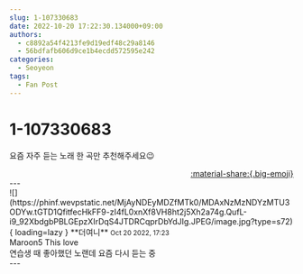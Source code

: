 ```yaml
---
slug: 1-107330683
date: 2022-10-20 17:22:30.134000+09:00
authors:
  - c8892a54f4213fe9d19edf48c29a8146
  - 56bdfafb606d9ce1b4ecdd572595e242
categories:
  - Seoyeon
tags:
  - Fan Post
---
```


# 1-107330683

<div class="post-container" markdown="1">
<div class="content-container md-sidebar__scrollwrap" markdown="1">

요즘 자주 듣는 노래 한 곡만 추천해주세요😉

</div>
</div>

<div style="text-align: right;" markdown="1">
<a href="https://weverse.io/fromis9/fanpost/1-107330683" style="text-align: right;">:material-share:{.big-emoji}</a>
</div>
---

<div class="comments-container md-sidebar__scrollwrap" markdown="1">
<div class="comment" markdown="1">
<div class='id-container' markdown="1">
![](https://phinf.wevpstatic.net/MjAyNDEyMDZfMTk0/MDAxNzMzNDYzMTU3ODYw.tGTD1QfitfecHkFF9-zI4fL0xnXf8VH8ht2j5Xh2a74g.QufL-i9_92XbdgbPBLGEpzXIrDqS4JTDRCqprDbYdJIg.JPEG/image.jpg?type=s72){ loading=lazy }
**<span class="artist">더여니</span>** <small>Oct 20 2022, 17:23</small><br>
</div>
<div class='comment-body' markdown="1">
Maroon5 This love<br>연습생 때 좋아했던 노랜데 요즘 다시 듣는 중
</div>
</div>
</div>
---
